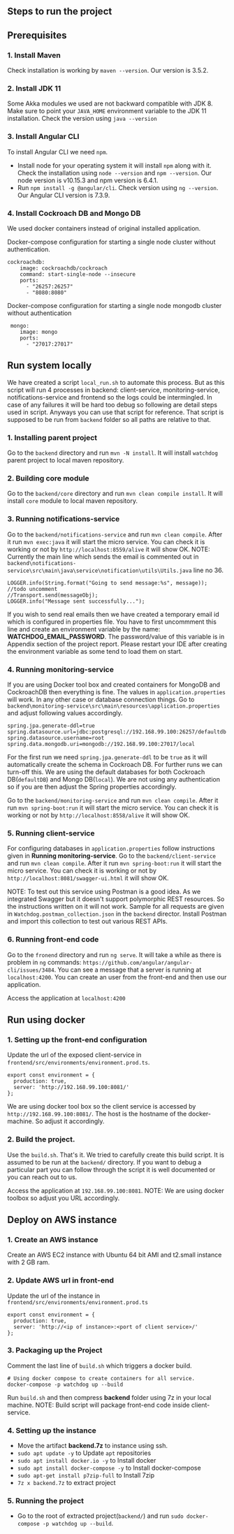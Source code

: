 ## Steps to run the project
## Prerequisites
### 1. Install Maven
Check installation is working by `maven --version`. Our version is 3.5.2.
### 2. Install JDK 11
Some Akka modules we used are not backward compatible with JDK 8. Make sure to point your `JAVA_HOME` environment variable 
to the JDK 11 installation. Check the version using `java --version`
### 3. Install Angular CLI
To install Angular CLI we need `npm`. 
* Install node for your operating system it will install `npm` along with it. Check the installation using 
`node --version` and `npm --version`. Our node version is v10.15.3 and npm version is 6.4.1.
* Run `npm install -g @angular/cli`. Check version using `ng --version`. Our Angular CLI version is 7.3.9.
### 4. Install Cockroach DB and Mongo DB
We used docker containers instead of original installed application. 

Docker-compose configuration for starting a single node cluster without authentication.
```
cockroachdb:
    image: cockroachdb/cockroach
    command: start-single-node --insecure
    ports:
      - "26257:26257"
      - "8080:8080"
```
Docker-compose configuration for starting a single node mongodb cluster without authentication
```
 mongo:
    image: mongo
    ports:
      - "27017:27017"
```


## Run system locally
We have created a script `local_run.sh` to automate this process. But as this script will run 4 processes in backend:
client-service, monitoring-service, notifications-service and frontend so the logs could be intermingled. In case of 
any failures it will be hard too debug so following are detail steps used in script. Anyways you can use that script
for reference. That script is supposed to be run from `backend` folder so all paths are relative to that.
### 1. Installing parent project
Go to the `backend` directory and run `mvn -N install`. It will install `watchdog` parent project to local maven 
repository.
### 2. Building core module
Go to the `backend/core` directory and run `mvn clean compile install`. It will install `core` module to local maven 
repository.
### 3. Running notifications-service
Go to the `backend/notifications-service` and run `mvn clean compile`. After it run `mvn exec:java` it will start the
micro service. You can check it is working or not by `http://localhost:8559/alive` it will show OK.
NOTE: Currently the main line which sends the email is commented out in 
`backend\notifications-service\src\main\java\service\notification\utils\Utils.java` line no 36.
```
LOGGER.info(String.format("Going to send message:%s", message));
//todo uncomment
//Transport.send(messageObj);
LOGGER.info("Message sent successfully...");
```
If you wish to send real emails then we have created a temporary email id which is configured in properties file. 
You have to first uncommment this line and create an environment variable by the name: **WATCHDOG_EMAIL_PASSWORD**.
The password/value of this variable is in Appendix section of the project report. Please restart your IDE after creating
the environment variable as some tend to load them on start.
### 4. Running monitoring-service
If you are using Docker tool box and  created containers for MongoDB and CockroachDB then everything is fine. 
The values in `application.properties` will work. In any other case or database connection things. Go to
`backend\monitoring-service\src\main\resources\application.properties` and adjust following values accordingly.
```
spring.jpa.generate-ddl=true
spring.datasource.url=jdbc:postgresql://192.168.99.100:26257/defaultdb
spring.datasource.username=root
spring.data.mongodb.uri=mongodb://192.168.99.100:27017/local
```
For the first run we need `spring.jpa.generate-ddl` to be `true` as it will automatically create the schema in 
Cockroach DB. For further runs we can turn-off this. We are using the default databases for both Cockroach DB(`defaultDB`)
and Mongo DB(`local`). We are not using any authentication so if you are then adjust the Spring properties accordingly.

Go to the `backend/monitoring-service` and run `mvn clean compile`. After it run `mvn spring-boot:run` it will start the
micro service. You can check it is working or not by `http://localhost:8558/alive` it will show OK.
### 5. Running client-service
For configuring databases in `application.properties` follow instructions given in **Running monitoring-service**. Go to
the `backend/client-service` and run `mvn clean compile`. After it run `mvn spring-boot:run` it will start the micro 
service. You can check it is working or not by `http://localhost:8081/swagger-ui.html` it will show OK.

NOTE: To test out this service using Postman is a good idea. As we integrated Swagger but it doesn't support polymorphic
REST resources. So the instructions written on it will not work. Sample for all requests are given in 
`Watchdog.postman_collection.json` in the `backend` director. Install Postman and import this collection to test out
various REST APIs.
### 6. Running front-end code
Go to the `fronend` directory and run `ng serve`. It will take a while as there is problem in `ng` commands: 
`https://github.com/angular/angular-cli/issues/3484`. You can see a message that a server is running at `localhost:4200`.
You can create an user from the front-end and then use our application.

Access the application at `localhost:4200`

## Run using docker
### 1. Setting up the front-end configuration
Update the url of the exposed client-service in `frontend/src/environments/environment.prod.ts`.
```
export const environment = {
  production: true,
  server: 'http://192.168.99.100:8081/'
};
```
We are using docker tool box so the client service is accessed by `http://192.168.99.100:8081/`. The host is the hostname
of the docker-machine. So adjust it accordingly.

### 2. Build the project.
Use the `build.sh`. That's it. We tried to carefully create this build script. It is assumed to be run at the 
`backend/` directory. If you want to debug a particular part you can follow through the script it is well documented 
or you can reach out to us.

Access the application at `192.168.99.100:8081`. NOTE: We are using docker toolbox so adjust you URL accordingly.

## Deploy on AWS instance
### 1. Create an AWS instance
Create an AWS EC2 instance with Ubuntu 64 bit AMI and t2.small instance with 2 GB ram.
### 2. Update AWS url in front-end
Update the url of the instance in `frontend/src/environments/environment.prod.ts`
```
export const environment = {
  production: true,
  server: 'http://<ip of instance>:<port of client service>/'
};
```
### 3. Packaging up the Project
Comment the last line of `build.sh` which triggers a docker build.
```
# Using docker compose to create containers for all service.
docker-compose -p watchdog up --build
```
Run `build.sh` and then compress **backend** folder using 7z in your local machine. NOTE: Build script will package 
front-end code inside client-service.
### 4. Setting up the instance
* Move the artifact **backend.7z** to instance using ssh.
* `sudo apt update -y` to Update `apt` repositories
* `sudo apt install docker.io -y` to Install docker
* `sudo apt install docker-compose -y` to Install docker-compose
*  `sudo apt-get install p7zip-full` to Install 7zip 
* `7z x backend.7z`  to extract project
### 5. Running the project
* Go to the root of extracted project(`backend/`) and run `sudo docker-compose -p watchdog up --build`.
